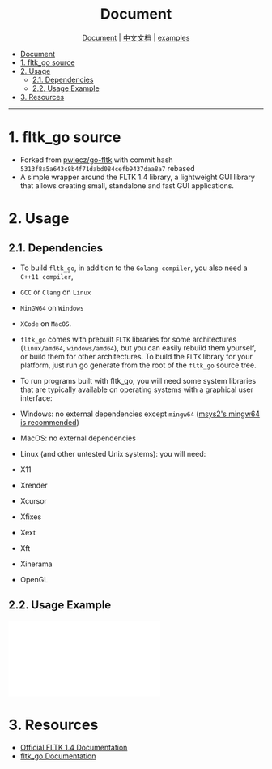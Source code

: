 <div align="center">

# Document

</div>

<div align="center">

[Document](./README.md) | [中文文档](./README_zh-cn.md) | [examples](./examples/README.md)

</div>

<!-- TOC -->

- [Document](#document)
- [1. fltk\_go source](#1-fltk_go-source)
- [2. Usage](#2-usage)
	- [2.1. Dependencies](#21-dependencies)
	- [2.2. Usage Example](#22-usage-example)
- [3. Resources](#3-resources)

<!-- /TOC -->

---

# 1. fltk_go source
* Forked from [pwiecz/go-fltk](https://github.com/pwiecz/go-fltk) with commit hash `5313f8a5a643c8b4f71dabd084cefb9437daa8a7` rebased
* A simple wrapper around the FLTK 1.4 library, a lightweight GUI library that allows creating small, standalone and fast GUI applications.

# 2. Usage
## 2.1. Dependencies
* To build `fltk_go`, in addition to the `Golang compiler`, you also need a `C++11 compiler`,
* `GCC` or `Clang` on `Linux`
* `MinGW64` on `Windows`
* `XCode` on `MacOS`.

* `fltk_go` comes with prebuilt `FLTK` libraries for some architectures (`linux/amd64`, `windows/amd64`), but you can easily rebuild them yourself, or build them for other architectures.
To build the `FLTK` library for your platform, just run go generate from the root of the `fltk_go` source tree.

* To run programs built with fltk_go, you will need some system libraries that are typically available on operating systems with a graphical user interface:

- Windows: no external dependencies except `mingw64` ([msys2's mingw64 is recommended](./scripts/install_msys2_mingw64.sh))

- MacOS: no external dependencies
- Linux (and other untested Unix systems): you will need:
- X11
- Xrender
- Xcursor
- Xfixes
- Xext
- Xft
- Xinerama
- OpenGL

## 2.2. Usage Example
![example show case)](./examples.md)


# 3. Resources
- [Official FLTK 1.4 Documentation](https://www.fltk.org/doc-1.4/index.html)
- [fltk_go Documentation](https://pkg.go.dev/github.com/george012/fltk_go)